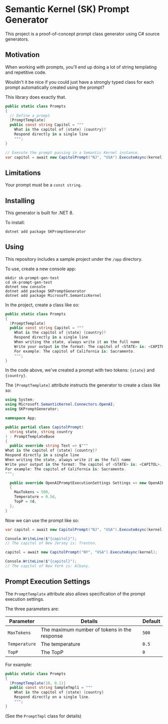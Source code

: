# Semantic Kernel (SK) Prompt Generator

This project is a proof-of-concept prompt class generator using C# source generators.

## Motivation

When working with prompts, you'll end up doing a lot of string templating and repetitive code.

Wouldn't it be nice if you could just have a strongly typed class for each prompt automatically created using the prompt?

This library does exactly that.

```csharp
public static class Prompts
{
  // Define a prompt
  [PromptTemplate]
  public const string Capitol = """
    What is the capitol of {state} {country}?
    Respond directly in a single line
    """;
}

// Execute the prompt passing in a Semantic Kernel instance.
var capitol = await new CapitolPrompt("NJ", "USA").ExecuteAsync(kernel);
```

## Limitations

Your prompt must be a `const string`.

## Installing

This generator is built for .NET 8.

To install:

```shell
dotnet add package SKPromptGenerator
```

## Using

This repository includes a sample project under the `/app` directory.

To use, create a new console app:

```shell
mkdir sk-prompt-gen-test
cd sk-prompt-gen-test
dotnet new console
dotnet add package SKPromptGenerator
dotnet add package Microsoft.SemanticKernel
```

In the project, create a class like so:

```csharp
public static class Prompts
{
  [PromptTemplate]
  public const string Capitol = """
    What is the capitol of {state} {country}?
    Respond directly in a single line
    When writing the state, always write it as the full name
    Write your output in the format: The capitol of <STATE> is: <CAPITOL>.
    For example: The capitol of California is: Sacramento.
    """;
}
```

In the code above, we've created a prompt with two tokens: `{state}` and `{country}`.

The `[PromptTemplate]` attribute instructs the generator to create a class like so:

```csharp
using System;
using Microsoft.SemanticKernel.Connectors.OpenAI;
using SKPromptGenerator;

namespace App;

public partial class CapitolPrompt(
  string state, string country
) : PromptTemplateBase
{
  public override string Text => $"""
What is the capitol of {state} {country}?
Respond directly in a single line
When writing the state, always write it as the full name
Write your output in the format: The capitol of <STATE> is: <CAPITOL>.
For example: The capitol of California is: Sacramento.
""";

  public override OpenAIPromptExecutionSettings Settings => new OpenAIPromptExecutionSettings
  {
    MaxTokens = 500,
    Temperature = 0.5d,
    TopP = 0d,
  };
}
```

Now we can use the prompt like so:

```csharp
var capitol = await new CapitolPrompt("NJ", "USA").ExecuteAsync(kernel);

Console.WriteLine($"{capitol}");
// The capitol of New Jersey is: Trenton.

capitol = await new CapitolPrompt("NY", "USA").ExecuteAsync(kernel);

Console.WriteLine($"{capitol}");
// The capitol of New York is: Albany.
```

## Prompt Execution Settings

The `PromptTemplate` attribute also allows specification of the prompt execution settings.

The three parameters are:

|Parameter|Details|Default|
|--|--|--|
|`MaxTokens`|The maximum number of tokens in the response|`500`|
|`Temperature`|The temperature|`0.5`|
|`TopP`|The TopP|`0`|

For example:

```csharp
public static class Prompts
{
  [PromptTemplate(10, 0.1)]
  public const string SampleTmpl1 = """
    What is the capitol of {state} {country}
    Respond directly on a single line.
    """;
}
```

(See the `PromptTmpl` class for details)
